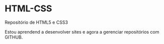 # HTML-CSS
 Repositório de HTML5 e CSS3

Estou aprendend a desenvolver sites e agora a gerenciar repositórios com GITHUB.